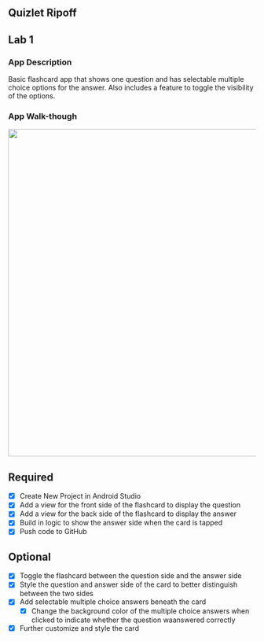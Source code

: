 ## Quizlet Ripoff
## Lab 1

### App Description
Basic flashcard app that shows one question and has selectable multiple choice options for the answer. Also includes a feature to toggle the visibility of the options.

### App Walk-though
<img src="https://i.imgur.com/E5cNyrf.gif" width=666><br>

## Required
- [x] Create New Project in Android Studio
- [x] Add a view for the front side of the flashcard to display the question
- [x] Add a view for the back side of the flashcard to display the answer
- [x] Build in logic to show the answer side when the card is tapped
- [x] Push code to GitHub
## Optional
- [x] Toggle the flashcard between the question side and the answer side
- [x] Style the question and answer side of the card to better distinguish between the two sides
- [x] Add selectable multiple choice answers beneath the card
   - [x] Change the background color of the multiple choice answers when clicked to indicate whether the question waanswered correctly
- [x] Further customize and style the card
